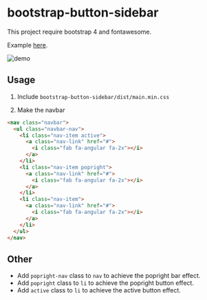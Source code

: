 # bootstrap-button-sidebar
This project require bootstrap 4 and fontawesome.

Example [here](https://xaberr.github.io/bootstrap-button-sidebar/).

![demo](https://user-images.githubusercontent.com/16030020/44221731-9e646480-a182-11e8-851f-de9812b2b961.gif)

## Usage

1. Include `bootstrap-button-sidebar/dist/main.min.css`

2. Make the navbar

```html
<nav class="navbar">
  <ul class="navbar-nav">
    <li class="nav-item active">
      <a class="nav-link" href="#">
        <i class="fab fa-angular fa-2x"></i>
      </a>
    </li>
    <li class="nav-item popright">
      <a class="nav-link" href="#">
        <i class="fab fa-angular fa-2x"></i>
      </a>
    </li>
    <li class="nav-item">
      <a class="nav-link" href="#">
        <i class="fab fa-angular fa-2x"></i>
      </a>
    </li>
  </ul>
</nav>
```

## Other

- Add `popright-nav` class to `nav` to achieve the popright bar effect.
- Add `popright` class to `li` to achieve the popright button effect.
- Add `active` class to `li` to achieve the active button effect.
